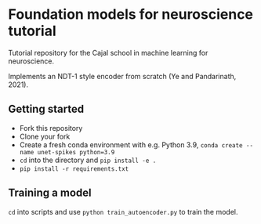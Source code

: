# Foundation models for neuroscience tutorial

Tutorial repository for the Cajal school in machine learning for neuroscience. 

Implements an NDT-1 style encoder from scratch (Ye and Pandarinath, 2021).

## Getting started

* Fork this repository
* Clone your fork
* Create a fresh conda environment with e.g. Python 3.9, `conda create --name unet-spikes python=3.9`
* `cd` into the directory and `pip install -e .`
* `pip install -r requirements.txt`

## Training a model

`cd` into scripts and use `python train_autoencoder.py` to train the model.
